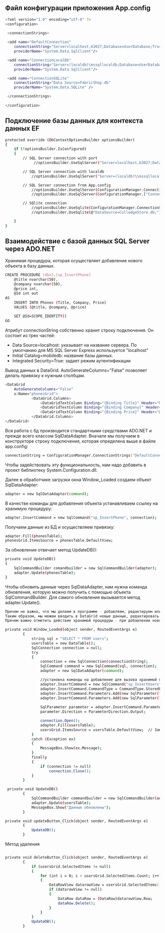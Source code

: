 ## Файл конфигурации приложения App.config

``` bash
<?xml version="1.0" encoding="utf-8" ?>
<configuration>

 <connectionStrings>
 
 <add name="DefaultConnection"
	connectionString="Server=localhost,63027;Database=UserDatabase;Trusted_Connection=True"
	providerName="System.Data.SqlClient"/>

 <add name="ConnectionLocalDb"
	connectionString="Server=(localdb)\mssqllocaldb;Database=UserDatabase;Trusted_Connection=True;"
	providerName="System.Data.SqlClient"/>

 <add name="ConnectionSQLite"
 	connectionString="Data Source=FabricShop.db"
	providerName="System.Data.SQLite" />

 </connectionStrings>
 
</configuration>
```

## Подключение базы данных для контекста данных EF

``` bash
protected override (DbContextOptionsBuilder optionsBuilder)
{ 
	if (!optionsBuilder.IsConfigured)
	{
		// SQL Server connection with port
			 //optionsBuilder.UseSqlServer("Server=localhost,63027;Database=UserDatabase;Trusted_Connection=True;");

		// SQL Server connection with localdb
			//optionsBuilder.UseSqlServer("Server=(localdb)\\mssqllocaldb;Database=UserDatabase;Trusted_Connection=True;");

		// SQL Server connection from App.config
			//optionsBuilder.UseSqlServer(ConfigurationManager.ConnectionStrings["DefaultConnection"].ToString());
			//optionsBuilder.UseSqlServer(ConfigurationManager.["ConnectionLocalDb"].ToString());

		// SQlite connection 
			//optionsBuilder.UseSqlite(ConfigurationManager.ConnectionStrings["ConnectionSQLite"].ToString());
			//optionsBuilder.UseSqlite(@"DataSource=ColledgeStore.db;");

	}
}
```
## Взаимодействие с базой данных SQL Server через ADO.NET

Хранимая процедура, которая осуществляет добавление нового объекта в базу данных.

``` bash
CREATE PROCEDURE [dbo].[sp_InsertPhone]
    @title nvarchar(50),
    @company nvarchar(50),
    @price int,
    @Id int out
AS
    INSERT INTO Phones (Title, Company, Price)
    VALUES (@title, @company, @price)
   
    SET @Id=SCOPE_IDENTITY()
GO
```
Атрибут connectionString собственно хранит строку подключения. Он состоит из трех частей:

* Data Source=localhost: указывает на название сервера. По умолчанию для MS SQL Server Express используется "localhost"
* Initial Catalog=mobiledb: название базы данных.
* Integrated Security=True: задает режим аутентификации

Вывод данных в DataGrid. AutoGenerateColumns="False" позволяет делать привязку к нужным столбцам.

``` bash
<DataGrid 
 	AutoGenerateColumns="False"
	x:Name="phonesGrid">
            <DataGrid.Columns>
                <DataGridTextColumn Binding="{Binding Title}" Header="Модель" Width="120"/>
                <DataGridTextColumn Binding="{Binding Company}" Header="Производитель" Width="125"/>
                <DataGridTextColumn Binding="{Binding Price}" Header="Цена" Width="80"/>
            </DataGrid.Columns>
</DataGrid>
```

Вся работа с бд производится стандартными средствами ADO.NET и прежде всего классом SqlDataAdapter. Вначале мы получаем в конструкторе строку подключения, которая определена выше в файле app.config:

``` bash
connectionString = ConfigurationManager.ConnectionStrings["DefaultConnection"].ConnectionString;
```

Чтобы задействовать эту функциональность, нам надо добавить в проект библиотеку System.Configuration.dll.

Далее в обработчике загрузки окна Window_Loaded создаем объект SqlDataAdapter:

``` bash
adapter = new SqlDataAdapter(command);
```

В качестве команды для добавления объекта устанавливаем ссылку на хранимую процедуру:
``` bash
adapter.InsertCommand = new SqlCommand("sp_InsertPhone", connection);
```

Получаем данные из БД и осуществляем привязку:
``` bash
adapter.Fill(phonesTable);
phonesGrid.ItemsSource = phonesTable.DefaultView;
```

За обновление отвечает метод UpdateDB():
``` bash
private void UpdateDB()
{
    SqlCommandBuilder comandbuilder = new SqlCommandBuilder(adapter);
    adapter.Update(phonesTable);
}
```

Чтобы обновить данные через SqlDataAdapter, нам нужна команда обновления, которую можно получить с помощью объекта SqlCommandBuilder. Для самого обновления вызывается метод adapter.Update().

``` bash
Причем не важно, что мы делаем в программе - добавляем, редактируем или удаляем строки. Метод adapter.Update сделает все необходимые действия. Дело в том, что при загрузке данных в объект DataTable система отслеживает состояние загруженных строк. В методе adapter.Update() состояние строк используется для генерации нужных выражений языка SQL, чтобы выполнить обновление базы данных. В обработчике кнопки обновления просто вызывается этот метод UpdateDB, а в обработчике кнопки удаления предварительно удаляются все выделенные строки.
Таким образом, мы можем вводить в DataGrid новые данные, редактировать там же уже существующие, сделать множество изменений, и после этого нажать на кнопку обновления, и все эти изменения синхронизируются с базой данных.
Причем важно отметить действие хранимой процедуры - при добавлении нового объекта данные уходят на сервер, и процедура возвращает нам id добавленной записи. Этот id играет большую роль при генерации нужного sql-выражения, если мы захотим эту запись изменить или удалить. И если бы не хранимая процедура, то нам пришлось бы после добавления данных загружать заново всю таблицу в datagrid, только чтобы у новой добавленной записи был в datagrid id. И хранимая процедура избавляет нас от этой работы.
```

``` bash
private void Window_Loaded(object sender, RoutedEventArgs e)
        {
            string sql = "SELECT * FROM users";
            usersTable = new DataTable();
            SqlConnection connection = null;
            try
            {
                connection = new SqlConnection(connectionString);
                SqlCommand command = new SqlCommand(sql, connection);
                adapter = new SqlDataAdapter(command);

                //установка команды на добавление для вызова хранимой процедуры
                adapter.InsertCommand = new SqlCommand("sp_InsertUsers", connection);
                adapter.InsertCommand.CommandType = CommandType.StoredProcedure;
                adapter.InsertCommand.Parameters.Add(new SqlParameter("@name", SqlDbType.NVarChar, 10, "name"));
                adapter.InsertCommand.Parameters.Add(new SqlParameter("@age", SqlDbType.Int, 10, "age"));
                
                SqlParameter parameter = adapter.InsertCommand.Parameters.Add("@id", SqlDbType.Int, 0, "id");
                parameter.Direction = ParameterDirection.Output;

                connection.Open();
                adapter.Fill(usersTable);
                usersGrid.ItemsSource = usersTable.DefaultView;  // Заметь, что не DataSource, а ItemSource, чтобы Binding работал в xaml
            }
            catch (Exception ex)
            {
                MessageBox.Show(ex.Message);
            }
            finally
            {
                if (connection != null)
                    connection.Close();
            }
        }
```

``` bash
 private void UpdateDB()
        {
            SqlCommandBuilder commandbuilder = new SqlCommandBuilder(adapter);
            adapter.Update(usersTable);
            MessageBox.Show("Данные обновлены");
        }
```

``` bash
private void updateButton_Click(object sender, RoutedEventArgs e)
        {
            UpdateDB();       
        }        
```
Метод удаления
``` bash

private void deleteButton_Click(object sender, RoutedEventArgs e)
        {
            if (usersGrid.SelectedItems != null)
            {
                for (int i = 0; i < usersGrid.SelectedItems.Count; i++)
                {
                    DataRowView datarowView = usersGrid.SelectedItems[i] as DataRowView;
                    if (datarowView != null)
                    {
                        DataRow dataRow = (DataRow)datarowView.Row;
                        dataRow.Delete();
                    }
                }
            }
            UpdateDB();
        }
```
